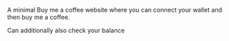 A minimal Buy me a coffee website where you can connect your wallet and then buy me a coffee.

Can additionally also check your balance
